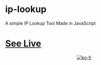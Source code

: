 # ip-lookup
A simple IP Lookup Tool Made in JavaScript 

# [See Live](https://nishantshah977.github.io/ip-lookup/)

<div align="center">
 
[![ko-fi](https://ko-fi.com/img/githubbutton_sm.svg)](https://ko-fi.com/X8X8GMFMR)
<div>
